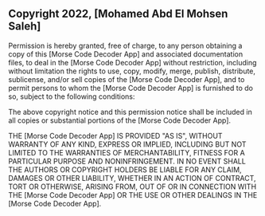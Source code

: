 ## Copyright 2022, [Mohamed Abd El Mohsen Saleh]



Permission is hereby granted, free of charge, to any person obtaining a copy of this [Morse Code Decoder App] and associated documentation files, to deal in the [Morse Code Decoder App] without restriction, including without limitation the rights to use, copy, modify, merge, publish, distribute, sublicense, and/or sell copies of the [Morse Code Decoder App], and to permit persons to whom the [Morse Code Decoder App] is furnished to do so, subject to the following conditions:

The above copyright notice and this permission notice shall be included in all copies or substantial portions of the [Morse Code Decoder App].

THE [Morse Code Decoder App] IS PROVIDED "AS IS", WITHOUT WARRANTY OF ANY KIND, EXPRESS OR IMPLIED, INCLUDING BUT NOT LIMITED TO THE WARRANTIES OF MERCHANTABILITY, FITNESS FOR A PARTICULAR PURPOSE AND NONINFRINGEMENT. IN NO EVENT SHALL THE AUTHORS OR COPYRIGHT HOLDERS BE LIABLE FOR ANY CLAIM, DAMAGES OR OTHER LIABILITY, WHETHER IN AN ACTION OF CONTRACT, TORT OR OTHERWISE, ARISING FROM, OUT OF OR IN CONNECTION WITH THE [Morse Code Decoder App] OR THE USE OR OTHER DEALINGS IN THE [Morse Code Decoder App].